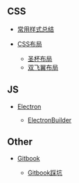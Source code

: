 
## 


## CSS


- [常用样式总结](1-CSS/1-常用样式总结.md)
- [CSS布局]()

    - [圣杯布局](1-CSS/CSS布局/1-圣杯布局.md)
    - [双飞翼布局](1-CSS/CSS布局/2-双飞翼布局.md)

## JS


- [Electron]()

    - [ElectronBuilder](2-JS/1-electron/1-electronBuilder.md)

## Other


- [Gitbook]()

    - [Gitbook踩坑](3-other/1-gitbook/1-gitbook踩坑.md)